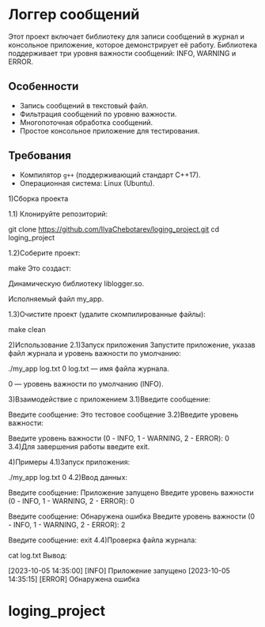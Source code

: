 # Логгер сообщений

Этот проект включает библиотеку для записи сообщений в журнал и консольное приложение, которое демонстрирует её работу. Библиотека поддерживает три уровня важности сообщений: INFO, WARNING и ERROR.

## Особенности

- Запись сообщений в текстовый файл.
- Фильтрация сообщений по уровню важности.
- Многопоточная обработка сообщений.
- Простое консольное приложение для тестирования.

## Требования

- Компилятор `g++` (поддерживающий стандарт C++17).
- Операционная система: Linux (Ubuntu).

1)Сборка проекта

1.1) Клонируйте репозиторий:

   git clone https://github.com/IlyaChebotarev/loging_project.git
   cd loging_project
   
1.2)Соберите проект:

make
Это создаст:

Динамическую библиотеку liblogger.so.

Исполняемый файл my_app.

1.3)Очистите проект (удалите скомпилированные файлы):

make clean

2)Использование
2.1)Запуск приложения
Запустите приложение, указав файл журнала и уровень важности по умолчанию:

./my_app log.txt 0
log.txt — имя файла журнала.

0 — уровень важности по умолчанию (INFO).

3)Взаимодействие с приложением
3.1)Введите сообщение:

Введите сообщение: Это тестовое сообщение
3.2)Введите уровень важности:

Введите уровень важности (0 - INFO, 1 - WARNING, 2 - ERROR): 0
3.4)Для завершения работы введите exit.

4)Примеры
4.1)Запуск приложения:

./my_app log.txt 0
4.2)Ввод данных:

Введите сообщение: Приложение запущено
Введите уровень важности (0 - INFO, 1 - WARNING, 2 - ERROR): 0

Введите сообщение: Обнаружена ошибка
Введите уровень важности (0 - INFO, 1 - WARNING, 2 - ERROR): 2

Введите сообщение: exit
4.4)Проверка файла журнала:

cat log.txt
Вывод:

[2023-10-05 14:35:00] [INFO] Приложение запущено
[2023-10-05 14:35:15] [ERROR] Обнаружена ошибка
# loging_project
